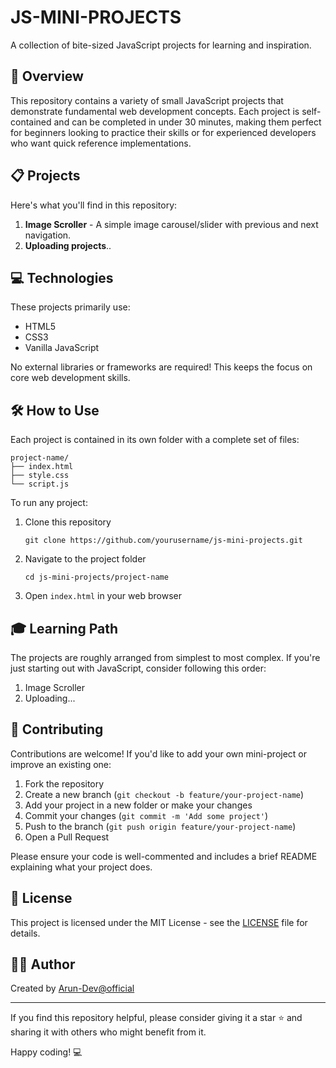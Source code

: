 # JS-MINI-PROJECTS

A collection of bite-sized JavaScript projects for learning and inspiration.

## 🚀 Overview

This repository contains a variety of small JavaScript projects that demonstrate fundamental web development concepts. Each project is self-contained and can be completed in under 30 minutes, making them perfect for beginners looking to practice their skills or for experienced developers who want quick reference implementations.

## 📋 Projects

Here's what you'll find in this repository:

1. **Image Scroller** - A simple image carousel/slider with previous and next navigation.
2. **Uploading projects**..

## 💻 Technologies

These projects primarily use:

- HTML5
- CSS3
- Vanilla JavaScript

No external libraries or frameworks are required! This keeps the focus on core web development skills.

## 🛠️ How to Use

Each project is contained in its own folder with a complete set of files:

```
project-name/
├── index.html
├── style.css
└── script.js
```

To run any project:

1. Clone this repository
   ```
   git clone https://github.com/yourusername/js-mini-projects.git
   ```
2. Navigate to the project folder
   ```
   cd js-mini-projects/project-name
   ```
3. Open `index.html` in your web browser

## 🎓 Learning Path

The projects are roughly arranged from simplest to most complex. If you're just starting out with JavaScript, consider following this order:

1. Image Scroller
2. Uploading...

## 🤝 Contributing

Contributions are welcome! If you'd like to add your own mini-project or improve an existing one:

1. Fork the repository
2. Create a new branch (`git checkout -b feature/your-project-name`)
3. Add your project in a new folder or make your changes
4. Commit your changes (`git commit -m 'Add some project'`)
5. Push to the branch (`git push origin feature/your-project-name`)
6. Open a Pull Request

Please ensure your code is well-commented and includes a brief README explaining what your project does.

## 📄 License

This project is licensed under the MIT License - see the [LICENSE](LICENSE) file for details.

## 👨‍💻 Author

Created by [Arun-Dev@official](https://github.com/yourusername)

---

If you find this repository helpful, please consider giving it a star ⭐ and sharing it with others who might benefit from it.

Happy coding! 💻
